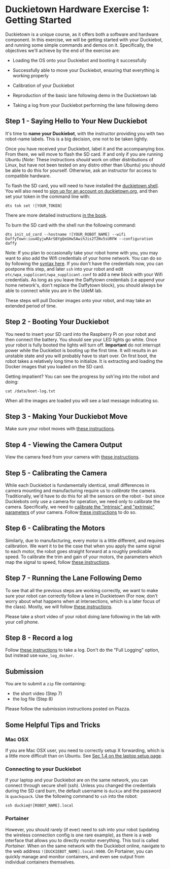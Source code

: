 # Duckietown Hardware Exercise 1: Getting Started

Duckietown is a unique course, as it offers both a software and hardware component. In this exercise, we will be getting started with your Duckiebot, and running some simple commands and demos on it. Specifically, the objectives we'll achieve by the end of the exercise are: 

* Loading the OS onto your Duckiebot and booting it successfully

* Successfully able to move your Duckiebot, ensuring that everything is working properly

* Calibration of your Duckiebot

* Reproduction of the basic lane following demo in the Duckietown lab

* Taking a log from your Duckiebot performing the lane following demo


## Step 1 - Saying Hello to Your New Duckiebot

It's time to **name your Duckiebot**, with the instructor providing you with two robot-name labels. This is a big decision, one not to be taken lightly.

Once you have received your Duckiebot, label it and the accompanying box. From there, we will move to flash the SD card. If and only if you are running Ubuntu (_Note_: These instructions _should_ work on other distributions of Linux, but have not been tested on any distro other than Ubuntu) you should be able to do this for yourself. Otherwise, ask an instructor for access to compatible hardware.

To flash the SD card, you will need to have installed the [duckietown shell](https://github.com/duckietown/duckietown-shell). You will also need to [sign up for an account on duckietown.org](https://www.duckietown.org/site/register), and then set your token in the command line with:

    dts tok set ![YOUR_TOKEN]
    
There are more detailed instructions [in the book](http://docs.duckietown.org/DT19/opmanual_duckiebot/out/dt_account.html). 

To burn the SD card with the shell run the following command:

    dts init_sd_card --hostname ![YOUR_ROBOT_NAME] --wifi DaffyTown:iuu4EyjwRArSBYgQeGHw5AwihJis2T2Nv5sURFW --configuration daffy
    
Note: If you plan to occasionally take your robot home with you, you may want to also add the Wifi credentials of your home network. You can do so by following the [syntax here](http://docs.duckietown.org/DT19/opmanual_duckiebot/out/setup_duckiebot.html). If you don't have the credentials now, you can postpone this step, and later `ssh` into your robot and edit `etc/wpa_supplicant/wpa_supplicant.conf` to add a new block with your Wifi credentials. As long as you leave the Daffytown credentials (i.e append your home network's, don't replace the Daffytown block), you should always be able to connect while you are in the UdeM lab.

These steps will pull Docker images onto your robot, and may take an extended period of time.

## Step 2 - Booting Your Duckiebot

You need to insert your SD card into the Raspberry Pi on your robot and then connect the battery. You should see your LED lights go white. Once your robot is fully booted the lights will turn off. **Important** do not interrupt power while the Duckiebot is booting up the first time. It will results in an unstable state and you will probably have to start over. 
On first boot, the robot takes a relatively long time to initialize. It is extracting and loading the Docker images that you loaded on the SD card. 

Getting impatient? You can see the progress by ssh'ing into the robot and doing:

    cat /data/boot-log.txt
    
When all the images are loaded you will see a last message indicating so. 

## Step 3 - Making Your Duckiebot Move

Make sure your robot moves with [these instructions](http://docs.duckietown.org/daffy/opmanual_duckiebot/out/rc_control.html).

## Step 4 - Viewing the Camera Output


View the camera feed from your camera with [these instructions](http://docs.duckietown.org/daffy/opmanual_duckiebot/out/read_camera_data.html).


## Step 5 - Calibrating the Camera

While each Duckiebot is fundamentally identical, small differences in camera mounting and manufacturing require us to _calibrate_ the camera. Traditionally, we'd have to do this for all the sensors on the robot - but since Duckiebots only use a camera for operation, we need only to calibrate the camera. Specifically, we need to [calibrate the "intrinsic" and "extrinsic" parameters](https://www.mathworks.com/help/vision/ug/camera-calibration.html) of your camera. Follow [these instructions](http://docs.duckietown.org/daffy/opmanual_duckiebot/out/camera_calib.html) to do so.

## Step 6 - Calibrating the Motors


Similarly, due to manufacturing, every motor is a little different, and requires calibration. We want it to be the case that when you apply the same signal to each motor, the robot goes straight forward at a roughly predicable speed. To calibrate the trim and gain of your motors, the parameters which map the signal to speed, follow [these instructions](http://docs.duckietown.org/daffy/opmanual_duckiebot/out/wheel_calibration.html).

## Step 7 - Running the Lane Following Demo

To see that all the previous steps are working correctly, we want to make sure your robot can correctly follow a lane in Duckietown (For now, don't worry about what happens when at intersections, which is a later focus of the class). Mostly, we will follow [these instructions](http://docs.duckietown.org/daffy/opmanual_duckiebot/out/demo_lane_following.html).


Please take a short video of your robot doing lane following in the lab with your cell phone. 

## Step 8 - Record a log


Follow [these instructions](http://docs.duckietown.org/daffy/opmanual_duckiebot/out/take_a_log.html) to take a log. Don't do the "Full Logging" option, but instead use `make_log_docker`.

## Submission

You are to submit a `zip` file containing:
- the short video (Step 7)
- the log file (Step 8)

Please follow the submission instructions posted on Piazza.

## Some Helpful Tips and Tricks

### Mac OSX


If you are Mac OSX user, you need to correctly setup X forwarding, which is a little more difficult than on Ubuntu. See [Sec 1.4 on the laptop setup page](http://docs.duckietown.org/daffy/opmanual_duckiebot/out/laptop_setup.html).

### Connecting to your Duckiebot

If your laptop and your Duckiebot are on the same network, you can connect through secure shell (ssh). Unless you changed the credentials during the SD card burn, the default username is `duckie` and the password is `quackquack`. Use the following command to `ssh` into the robot:
 
    ssh duckie@![ROBOT_NAME].local
     
### Portainer

However, you should rarely (if ever) need to ssh into your robot (updating the wireless connection config is one rare example), as there is a web interface that allows you to directly monitor everything. This tool is called _Portainer_. When on the same network with the Duckiebot online, navigate to the web address `![DUCKIEBOT_NAME].local:9000`. On Portainer, you can quickly manage and monitor containers, and even see output from individual containers themselves.
